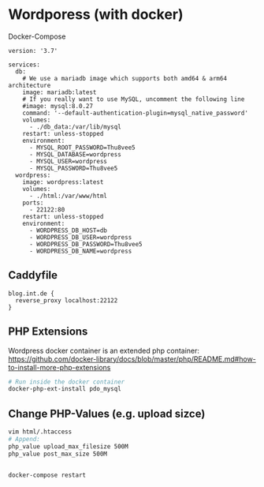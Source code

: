 # Wordporess (with docker)

Docker-Compose

```docker-compose
version: '3.7'

services:
  db:
    # We use a mariadb image which supports both amd64 & arm64 architecture
    image: mariadb:latest
    # If you really want to use MySQL, uncomment the following line
    #image: mysql:8.0.27
    command: '--default-authentication-plugin=mysql_native_password'
    volumes:
      - ./db_data:/var/lib/mysql
    restart: unless-stopped
    environment:
      - MYSQL_ROOT_PASSWORD=Thu8vee5
      - MYSQL_DATABASE=wordpress
      - MYSQL_USER=wordpress
      - MYSQL_PASSWORD=Thu8vee5
  wordpress:
    image: wordpress:latest
    volumes:
      - ./html:/var/www/html
    ports:
      - 22122:80
    restart: unless-stopped
    environment:
      - WORDPRESS_DB_HOST=db
      - WORDPRESS_DB_USER=wordpress
      - WORDPRESS_DB_PASSWORD=Thu8vee5
      - WORDPRESS_DB_NAME=wordpress
```

## Caddyfile

```ỳaml
blog.int.de {
  reverse_proxy localhost:22122
}
```

## PHP Extensions

Wordpress docker container is an extended php container: <https://github.com/docker-library/docs/blob/master/php/README.md#how-to-install-more-php-extensions>

```bash
# Run inside the docker container
docker-php-ext-install pdo_mysql
```

## Change PHP-Values (e.g. upload sizce)

```bash
vim html/.htaccess
# Append:
php_value upload_max_filesize 500M
php_value post_max_size 500M


docker-compose restart
```
